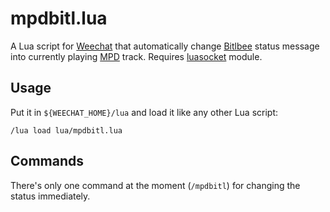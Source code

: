 mpdbitl.lua
=================================================================================

A Lua script for [Weechat][] that automatically change [Bitlbee][] status
message into currently playing [MPD][] track. Requires [luasocket][] module.

Usage
---------------------------------------------------------------------------------

Put it in `${WEECHAT_HOME}/lua` and load it like any other Lua script:

	/lua load lua/mpdbitl.lua

Commands
---------------------------------------------------------------------------------

There's only one command at the moment (`/mpdbitl`) for changing the status
immediately.



[Weechat]: http://www.weechat.org/
[Bitlbee]: http://bitlbee.org
[MPD]: http://mpd.wikia.com
[luasocket]: http://luaforge.net/projects/luasocket/
